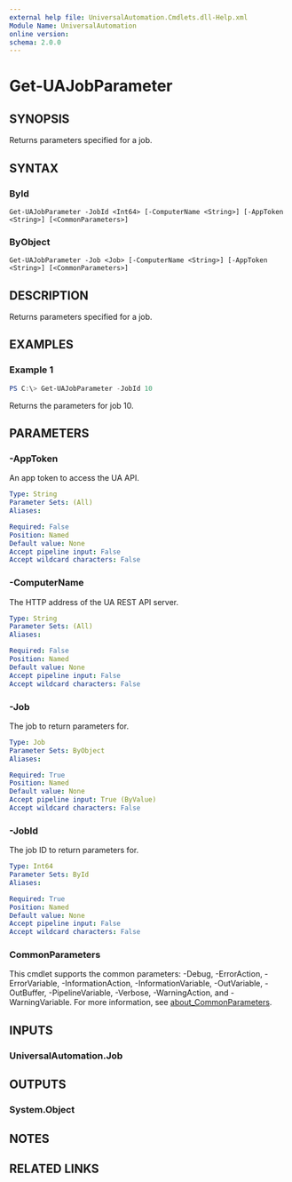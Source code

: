 ```yaml
---
external help file: UniversalAutomation.Cmdlets.dll-Help.xml
Module Name: UniversalAutomation
online version:
schema: 2.0.0
---
```


# Get-UAJobParameter

## SYNOPSIS
Returns parameters specified for a job.

## SYNTAX

### ById
```
Get-UAJobParameter -JobId <Int64> [-ComputerName <String>] [-AppToken <String>] [<CommonParameters>]
```

### ByObject
```
Get-UAJobParameter -Job <Job> [-ComputerName <String>] [-AppToken <String>] [<CommonParameters>]
```

## DESCRIPTION
Returns parameters specified for a job.

## EXAMPLES

### Example 1
```powershell
PS C:\> Get-UAJobParameter -JobId 10
```

Returns the parameters for job 10.

## PARAMETERS

### -AppToken
An app token to access the UA API. 


```yaml
Type: String
Parameter Sets: (All)
Aliases:

Required: False
Position: Named
Default value: None
Accept pipeline input: False
Accept wildcard characters: False
```

### -ComputerName
The HTTP address of the UA REST API server.

```yaml
Type: String
Parameter Sets: (All)
Aliases:

Required: False
Position: Named
Default value: None
Accept pipeline input: False
Accept wildcard characters: False
```

### -Job
The job to return parameters for. 

```yaml
Type: Job
Parameter Sets: ByObject
Aliases:

Required: True
Position: Named
Default value: None
Accept pipeline input: True (ByValue)
Accept wildcard characters: False
```

### -JobId
The job ID to return parameters for. 

```yaml
Type: Int64
Parameter Sets: ById
Aliases:

Required: True
Position: Named
Default value: None
Accept pipeline input: False
Accept wildcard characters: False
```

### CommonParameters
This cmdlet supports the common parameters: -Debug, -ErrorAction, -ErrorVariable, -InformationAction, -InformationVariable, -OutVariable, -OutBuffer, -PipelineVariable, -Verbose, -WarningAction, and -WarningVariable. For more information, see [about_CommonParameters](http://go.microsoft.com/fwlink/?LinkID=113216).

## INPUTS

### UniversalAutomation.Job

## OUTPUTS

### System.Object
## NOTES

## RELATED LINKS
